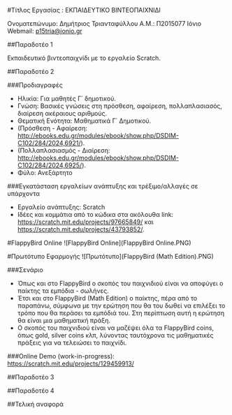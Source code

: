 ﻿#Τίτλος Εργασίας : ΕΚΠΑΙΔΕΥΤΙΚΟ ΒΙΝΤΕΟΠΑΙΧΝΙΔΙ

Ονοματεπώνυμο: Δημήτριος Τριανταφύλλου
Α.Μ.: Π2015077
Ιόνιο Webmail: p15tria@ionio.gr

##Παραδοτέο 1

Εκπαιδευτικό βιντεοπαιχνίδι με το εργαλείο Scratch.

##Παραδοτέο 2

###Προδιαγραφές

* Ηλικία: Για μαθητές Γ΄ δημοτικού.
* Γνώση: Βασικές γνώσεις στη πρόσθεση, αφαίρεση, πολλαπλασιασός, διαίρεση ακέραιους αριθμούς.
* Θεματική Ενότητα: Μαθηματικά Γ΄ Δημοτικού.
 * (Πρόσθεση - Αφαίρεση: http://ebooks.edu.gr/modules/ebook/show.php/DSDIM-C102/284/2024,6921/).
 * (Πολλαπλασιασμός - Διαίρεση: http://ebooks.edu.gr/modules/ebook/show.php/DSDIM-C102/284/2024,6925/).
* Φύλο: Ανεξάρτητο

###Εγκατάσταση εργαλείων ανάπτυξης και τρέξιμο/αλλαγές σε υπάρχοντα

*	Εργαλείο ανάπτυξης: Scratch
* Ιδέες και κομμάτια από το κώδικα στα ακόλουθα link: https://scratch.mit.edu/projects/97665849/ και                https://scratch.mit.edu/projects/43793852/.

#FlappyBird Online
![FlappyBird Online](FlappyBird Online.PNG)

#Πρωτότυπο Εφαρμογής
![Πρωτότυπο](FlappyBird (Math Edition).PNG)

###Σενάριο

* Όπως και στο FlappyBird ο σκοπός του παιχνιδιού είναι να αποφύγει ο παίκτης τα εμπόδια - σωλήνες.
* Έτσι και στο FlappyBird (Math Edition) ο παίκτης, πέρα από το παραπάνω, σύμφωνα με την ερώτηση 
  που θα του δωθεί να επιλέξει το τρόπο που θα περάσει τα εμπόδιά του. Στη περίπτωση αυτή η ερώτηση θα είναι μια μαθηματική πράξη.
* Ο σκοπός του παιχνιδιού είναι να μαζέψει όλα τα FlappyBird coins, όπως gold, silver coins κλπ, λύνοντας ταυτόχρονα τις μαθηματικές    πράξεις για να τελειώσει το παιχνίδι.

###Online Demo (work-in-progress): https://scratch.mit.edu/projects/129459913/


##Παραδοτέο 3


##Παραδοτέο 4


##Τελική αναφορά

